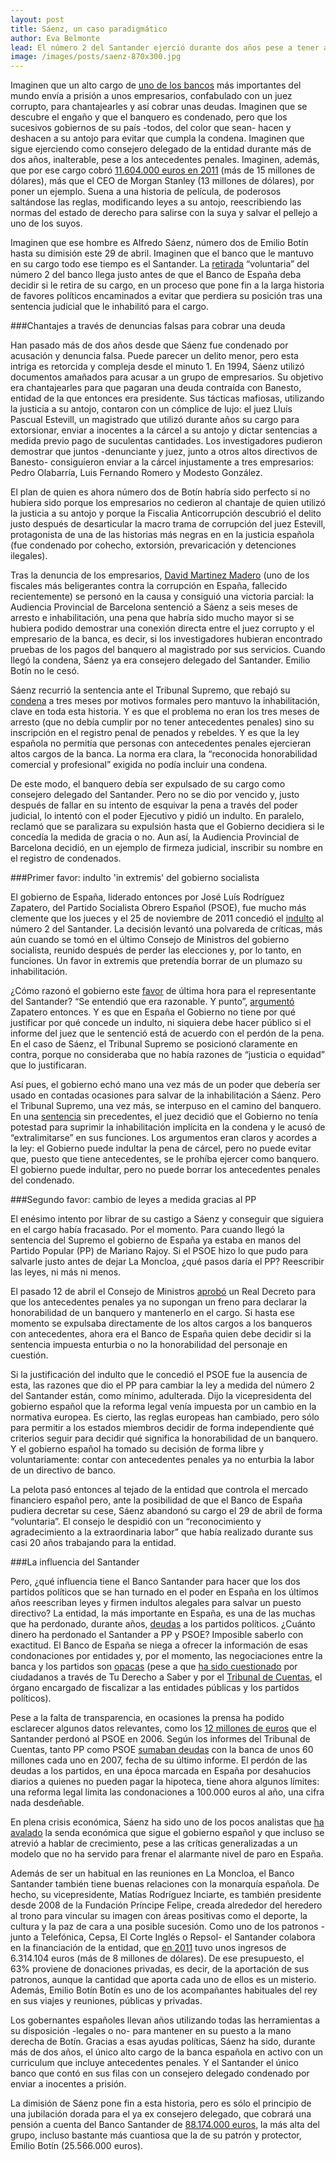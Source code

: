 ```yaml
---
layout: post
title: Sáenz, un caso paradigmático
author: Eva Belmonte
lead: El número 2 del Santander ejerció durante dos años pese a tener antecedentes penales. Los sucesivos gobiernos evitaron su cese con indultos y reformas legales. Dejó el cargo justo antes de que el Banco de España decida si le expulsaba por tener antecedentes. Con 71 años, se llevó una pensión de más de 88 millones, muy superior a la del propio Botín.
image: /images/posts/saenz-870x300.jpg
---
```


Imaginen que un alto cargo de [uno de los bancos][1] más importantes del mundo envía a prisión a unos empresarios, confabulado con un juez corrupto, para chantajearles y así cobrar unas deudas. Imaginen que se descubre el engaño y que el banquero es condenado, pero que los sucesivos gobiernos de su país -todos, del color que sean- hacen y deshacen  a su antojo para evitar que cumpla la condena. Imaginen que sigue ejerciendo como consejero delegado de la entidad durante más de dos años, inalterable, pese a los antecedentes penales. Imaginen, además, que por ese cargo cobró [11.604.000 euros en 2011][2] (más de 15 millones de dólares), más que el CEO de Morgan Stanley (13 millones de dólares), por poner un ejemplo. Suena a una historia de película, de poderosos saltándose las reglas, modificando leyes a su antojo, reescribiendo las normas del estado de derecho para salirse con la suya y salvar el pellejo a uno de los suyos. 

Imaginen que ese hombre es Alfredo Sáenz, número dos de Emilio Botín hasta su dimisión este 29 de abril. Imaginen que el banco que le mantuvo en su cargo todo ese tiempo es el Santander. La [retirada][3] “voluntaria” del número 2 del banco llega justo antes de que el Banco de España deba decidir si le retira de su cargo, en un proceso que pone fin a la larga historia de favores políticos encaminados a evitar que perdiera su posición tras una sentencia judicial que le inhabilitó para el cargo. 

###Chantajes a través de denuncias falsas para cobrar una deuda

Han pasado más de dos años desde que Sáenz fue condenado por acusación y denuncia falsa. Puede parecer un delito menor, pero esta intriga es retorcida y compleja desde el minuto 1. En 1994, Sáenz utilizó documentos amañados para acusar a un grupo de empresarios. Su objetivo era chantajearles para que pagaran una deuda contraída con Banesto, entidad de la que entonces era presidente. Sus tácticas mafiosas, utilizando la justicia a su antojo, contaron con un cómplice de lujo: el juez Lluís Pascual Estevill, un magistrado que utilizó durante años su cargo para extorsionar, enviar a inocentes a la cárcel a su antojo y dictar sentencias a medida previo pago de suculentas cantidades. Los investigadores pudieron demostrar que juntos -denunciante y juez, junto a otros altos directivos de Banesto- consiguieron enviar a la cárcel injustamente a tres empresarios: Pedro Olabarría, Luis Fernando Romero y Modesto González. 

El plan de quien es ahora número dos de Botín habría sido perfecto si no hubiera sido porque los empresarios no cedieron al chantaje de quien utilizó la justicia a su antojo y porque la Fiscalia Anticorrupción descubrió el delito justo después de desarticular la macro trama de corrupción del juez Estevill, protagonista de una de las historias más negras en en la justicia española (fue condenado por cohecho, extorsión, prevaricación y detenciones ilegales). 

Tras la denuncia de los empresarios, [David Martinez Madero][4] (uno de los fiscales más beligerantes contra la corrupción en España, fallecido recientemente) se personó en la causa y consiguió una victoria parcial: la Audiencia Provincial de Barcelona sentenció a Sáenz a seis meses de arresto e inhabilitación, una pena que habría sido mucho mayor si se hubiera podido demostrar una conexión directa entre el juez corrupto y el empresario de la banca, es decir, si los investigadores hubieran encontrado pruebas de los pagos del banquero al magistrado por sus servicios. Cuando llegó la condena, Sáenz ya era consejero delegado del Santander. Emilio Botín no le cesó. 

Sáenz recurrió la sentencia ante el Tribunal Supremo, que rebajó su [condena][5] a tres meses por motivos formales pero mantuvo la inhabilitación, clave en toda esta historia. Y es que el problema no eran los tres meses de arresto (que no debía cumplir por no tener antecedentes penales) sino su inscripción en el registro penal de penados y rebeldes. Y es que la ley española no permitía que personas con antecedentes penales ejercieran altos cargos de la banca. La norma era clara, la “reconocida honorabilidad comercial y profesional” exigida no podía incluir una condena. 

De este modo, el banquero debía ser expulsado de su cargo como consejero delegado del Santander. Pero no se dio por vencido y, justo después de fallar en su intento de esquivar la pena a través del poder judicial, lo intentó con el poder Ejecutivo y pidió un indulto. En paralelo, reclamó que se paralizara su expulsión hasta que el Gobierno decidiera si le concedía la medida de gracia o no. Aun así, la Audiencia Provincial de Barcelona decidió, en un ejemplo de firmeza judicial, inscribir su nombre en el registro de condenados. 

###Primer favor: indulto 'in extremis' del gobierno socialista

El gobierno de España, liderado entonces por José Luís Rodríguez Zapatero, del Partido Socialista Obrero Español (PSOE), fue mucho más clemente que los jueces y el 25 de noviembre de 2011 concedió el [indulto][6] al número 2 del Santander. La decisión levantó una polvareda de críticas, más aún cuando se tomó en el último Consejo de Ministros del gobierno socialista, reunido después de perder las elecciones y, por lo tanto, en funciones. Un favor in extremis que pretendía borrar de un plumazo su inhabilitación. 

¿Cómo razonó el gobierno este [favor][7] de última hora para el representante del Santander? “Se entendió que era razonable. Y punto”, [argumentó][8] Zapatero entonces. Y es que en España el Gobierno no tiene por qué justificar por qué concede un indulto, ni siquiera debe hacer público si el informe del juez que le sentenció está de acuerdo con el perdón de la pena. En el caso de Sáenz, el Tribunal Supremo se posicionó claramente en contra, porque no consideraba que no había razones de “justicia o equidad” que lo justificaran.

Así pues, el gobierno echó mano una vez más de un poder que debería ser usado en contadas ocasiones para salvar de la inhabilitación a Sáenz. Pero el Tribunal Supremo, una vez más, se interpuso en el camino del banquero. En una [sentencia][15] sin precedentes, el juez decidió que el Gobierno no tenía potestad para suprimir la inhabilitación implícita en la condena y le acusó de “extralimitarse” en sus funciones. Los argumentos eran claros y acordes a la ley: el Gobierno puede indultar la pena de cárcel, pero no puede evitar que, puesto que tiene antecedentes, se le prohíba ejercer como banquero. El gobierno puede indultar, pero no puede borrar los antecedentes penales del condenado. 

###Segundo favor: cambio de leyes a medida gracias al PP

El enésimo intento por librar de su castigo a Sáenz y conseguir que siguiera en el cargo había fracasado. Por el momento. Para cuando llegó la sentencia del Supremo el gobierno de España ya estaba en manos del Partido Popular (PP) de Mariano Rajoy. Si el PSOE hizo lo que pudo para salvarle justo antes de dejar La Moncloa, ¿qué pasos daría el PP? Reescribir las leyes, ni más ni menos. 

El pasado 12 de abril el Consejo de Ministros [aprobó][16] un Real Decreto para que los antecedentes penales ya no supongan un freno para declarar la honorabilidad de un banquero y mantenerlo en el cargo. Si hasta ese momento se expulsaba directamente de los altos cargos a los banqueros con antecedentes, ahora era el  Banco de España quien debe decidir si la sentencia impuesta enturbia o no la honorabilidad del personaje en cuestión. 

Si la justificación del indulto que le concedió el PSOE fue la ausencia de esta, las razones que dio el PP para cambiar la ley a medida del número 2 del Santander están, como mínimo, adulterada. Dijo la vicepresidenta del gobierno español que la reforma legal venía impuesta por un cambio en la normativa europea. Es cierto, las reglas europeas han cambiado, pero sólo para permitir a los estados miembros decidir de forma independiente qué criterios seguir para decidir qué significa la honorabilidad de un banquero. Y el gobierno español ha tomado su decisión de forma libre y voluntariamente: contar con antecedentes penales ya no enturbia la labor de un directivo de banco.  

La pelota pasó entonces al tejado de la entidad que controla el mercado financiero español pero, ante la posibilidad de que el Banco de España pudiera decretar su cese, Sáenz abandonó su cargo el 29 de abril de forma “voluntaria”. El consejo le despidió con un “reconocimiento y agradecimiento a la extraordinaria labor” que había realizado durante sus casi 20 años trabajando para la entidad. 

###La influencia del Santander

Pero, ¿qué influencia tiene el Banco Santander para hacer que los dos partidos políticos que se han turnado en el poder en España en los últimos años reescriban leyes y firmen indultos alegales para salvar un puesto directivo? La entidad, la más importante en España, es una de las muchas que ha perdonado, durante años, [deudas][17] a los partidos políticos. ¿Cuánto dinero ha perdonado el Santander a PP y PSOE? Imposible saberlo con exactitud. El Banco de España se niega a ofrecer la información de esas condonaciones por entidades y, por el momento, las negociaciones entre la banca y los partidos son [opacas][18] (pese a que [ha sido cuestionado][19] por ciudadanos a través de Tu Derecho a Saber y por el [Tribunal de Cuentas][20], el órgano encargado de fiscalizar a las entidades públicas y los partidos políticos).

Pese a la falta de transparencia, en ocasiones la prensa ha podido esclarecer algunos datos relevantes, como los [12 millones de euros][21] que el Santander perdonó al PSOE en 2006. Según los informes del Tribunal de Cuentas, tanto PP como PSOE [sumaban deudas][22] con la banca de unos 60 millones cada uno en 2007, fecha de su último informe. El perdón de las deudas a los partidos, en una época marcada en España por desahucios diarios a quienes no pueden pagar la hipoteca, tiene ahora algunos límites: una reforma legal limita las condonaciones a 100.000 euros al año, una cifra nada desdeñable. 

En plena crisis económica, Sáenz ha sido uno de los pocos analistas que [ha avalado][23] la senda económica que sigue el gobierno español y que incluso se atrevió a hablar de crecimiento, pese a las críticas generalizadas a un modelo que no ha servido para frenar el alarmante nivel de paro en España.

Además de ser un habitual en las reuniones en La Moncloa, el Banco Santander también tiene buenas relaciones con la monarquía española. De hecho, su vicepresidente, Matías Rodríguez Inciarte, es también presidente desde 2008 de la Fundación Príncipe Felipe, creada alrededor del heredero al trono para vincular su imagen con áreas positivas como el deporte, la cultura y la paz de cara a una posible sucesión. Como uno de los patronos -junto a Telefónica, Cepsa, El Corte Inglés o Repsol- el Santander colabora en la financiación de la entidad, que [en 2011][24] tuvo unos ingresos de 6.314.104 euros (más de 8 millones de dólares). De ese presupuesto, el 63% proviene de donaciones privadas, es decir, de la aportación de sus patronos, aunque la cantidad que aporta cada uno de ellos es un misterio. Además, Emilio Botín Botín es uno de los acompañantes habituales del rey en sus viajes y reuniones, públicas y privadas. 

Los gobernantes españoles llevan años utilizando todas las herramientas a su disposición -legales o no- para mantener en su puesto a la mano derecha de Botín. Gracias a esas ayudas políticas, Sáenz ha sido, durante más de dos años, el único alto cargo de la banca española en activo con un curriculum que incluye antecedentes penales. Y el Santander el único banco que contó en sus filas con un consejero delegado condenado por enviar a inocentes a prisión. 

La dimisión de Sáenz pone fin a esta historia, pero es sólo el principio de una jubilación dorada para el ya ex consejero delegado, que cobrará una pensión a cuenta del Banco Santander de [88.174.000 euros][25], la más alta del grupo, incluso bastante más cuantiosa que la de su patrón y protector, Emilio Botín (25.566.000 euros).

[1]: http://www.economipedia.com/2013/02/top-bancos-mas-grandes-del-mundo-2013.html
[2]: http://www.cnmv.es/Portal/verDoc.axd?t=%7Bee70c098-bea7-459c-b04a-c24252f35790%7D
[3]: http://www.cnmv.es/portal/hr/ResultadoBusquedaHR.aspx?division=1&nif=A-39000013&desde=01/07/1988&hasta=29/04/2013
[4]: http://elpais.com/diario/2011/01/22/necrologicas/1295650802_850215.html
[5]: http://estaticos.elmundo.es/documentos/2011/03/10/sentencia.pdf
[6]: http://www.boe.es/buscar/doc.php?id=BOE-A-2011-19378
[7]: http://www.elindultometro.es/famosos.html#10
[8]: http://www.rtve.es/noticias/20111212/zapatero-sobre-indulto-consejero-delegado-del-santander-se-entendio-era-razonable-punto/481355.shtml
[15]: http://hayderecho.com/wp-content/uploads/2013/03/sentencia-saenz-12-02-131.pdf
[16]: http://www.boe.es/boe/dias/2013/04/13/pdfs/BOE-A-2013-3908.pdf
[17]: http://quehacenlosdiputados.net/los-bancos-si-condonan-deudas-a-los-partidos-politicos/
[18]: http://quehacenlosdiputados.net/la-financiacion-de-los-partidos-en-2007-opaca-y-a-base-de-subvenciones/
[19]: http://www.tuderechoasaber.es/es/request/condonacin_de_deuda_de_los_banco
[20]: http://www.europapress.es/nacional/noticia-banco-espana-impide-tribunal-cuentas-realizar-informe-especifico-deuda-partidos-20120212123318.html
[21]: http://quehacenlosdiputados.net/los-bancos-si-condonan-deudas-a-los-partidos-politicos/
[22]: http://www.abc.es/20120413/economia/abcp-deuda-banca-supera-millones-20120413.html
[23]: http://www.europapress.es/videos/alfredo-saenz-cree-finales-2013-veran-signos-crecimiento-20130426131204.html
[24]: http://www.fpa.es/es/fundacion/financiacion/
[25]: http://www.santander.com/csgs/StaticBS?ssbinary=true&blobtable=MungoBlobs&blobkey=id&SSURIsscontext=Satellite+Server&blobcol=urldata&SSURIcontainer=Default&SSURIsession=false&blobwhere=1278692194819&blobheader=application/pdf&SSURIapptype=BlobServer